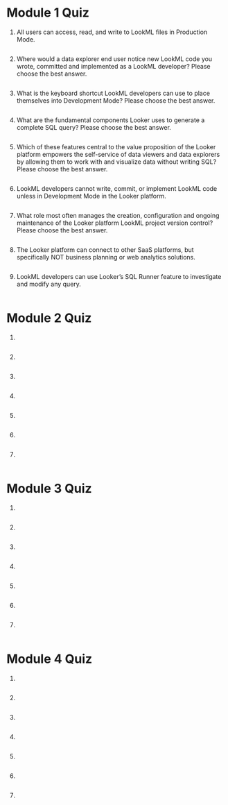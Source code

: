 # Module 1 Quiz

1. All users can access, read, and write to LookML files in Production Mode.
```bash

```

2. Where would a data explorer end user notice new LookML code you wrote, committed and implemented as a LookML developer? Please choose the best answer.
```bash

```

3. What is the keyboard shortcut LookML developers can use to place themselves into Development Mode? Please choose the best answer.
```bash

```

4. What are the fundamental components Looker uses to generate a complete SQL query? Please choose the best answer.
```bash

```

5. Which of these features central to the value proposition of the Looker platform empowers the self-service of data viewers and data explorers by allowing them to work with and visualize data without writing SQL? Please choose the best answer.
```bash

```

6. LookML developers cannot write, commit, or implement LookML code unless in Development Mode in the Looker platform.
```bash

```

7. What role most often manages the creation, configuration and ongoing maintenance of the Looker platform LookML project version control? Please choose the best answer.
```bash

```

8. The Looker platform can connect to other SaaS platforms, but specifically NOT business planning or web analytics solutions.
```bash

```

9. LookML developers can use Looker’s SQL Runner feature to investigate and modify any query.
```bash

```

# Module 2 Quiz

1. 
```bash

```

2. 
```bash

```

3. 
```bash

```

4. 
```bash

```

5. 
```bash

```

6. 
```bash

```

7. 
```bash

```

# Module 3 Quiz

1. 
```bash

```

2. 
```bash

```

3. 
```bash

```

4. 
```bash

```

5. 
```bash

```

6. 
```bash

```

7. 
```bash

```

# Module 4 Quiz

1. 
```bash

```

2. 
```bash

```

3. 
```bash

```

4. 
```bash

```

5. 
```bash

```

6. 
```bash

```

7. 
```bash

```
